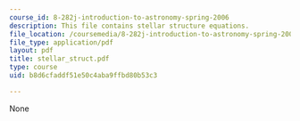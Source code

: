 ```yaml
---
course_id: 8-282j-introduction-to-astronomy-spring-2006
description: This file contains stellar structure equations.
file_location: /coursemedia/8-282j-introduction-to-astronomy-spring-2006/b8d6cfaddf51e50c4aba9ffbd80b53c3_stellar_struct.pdf
file_type: application/pdf
layout: pdf
title: stellar_struct.pdf
type: course
uid: b8d6cfaddf51e50c4aba9ffbd80b53c3

---
```

None